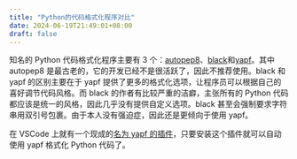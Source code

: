 ```yaml
---
title: "Python的代码格式化程序对比"
date: 2024-06-19T21:49:01+08:00
draft: false
---
```


知名的 Python 代码格式化程序主要有 3 个：[autopep8](https://github.com/hhatto/autopep8)、[black](https://github.com/psf/black)和[yapf](https://github.com/google/yapf)。其中 autopep8 是最古老的，它的开发已经不是很活跃了，因此不推荐使用。black 和 yapf 的区别主要在于 yapf 提供了更多的格式化选项，让程序员可以根据自己的喜好调节代码风格。而 black 的作者有比较严重的洁癖，主张所有的 Python 代码都应该是统一的风格，因此几乎没有提供自定义选项。black 甚至会强制要求字符串用双引号包裹。由于本人没有强迫症，因此还是更倾向于使用 yapf。

在 VSCode 上就有一个现成的[名为 yapf 的插件](https://marketplace.visualstudio.com/items?itemName=eeyore.yapf)，只要安装这个插件就可以自动使用 yapf 格式化 Python 代码了。
